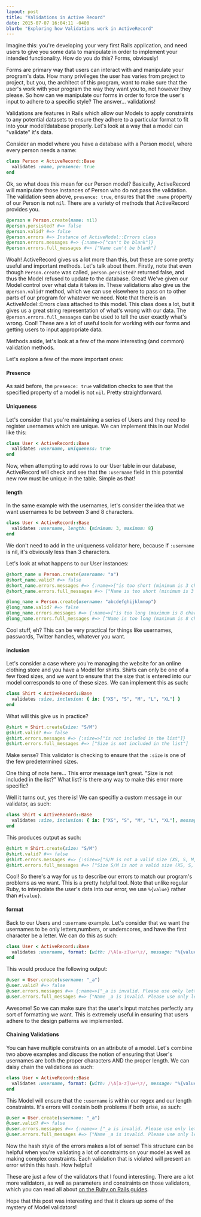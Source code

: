 ```yaml
---
layout: post
title: "Validations in Active Record"
date: 2015-07-07 16:04:11 -0400
blurb: "Exploring how Validations work in ActiveRecord"
---
```


Imagine this: you're developing your very first Rails application, and need users to give you some data to manipulate in order to implement your intended functionality. How do you do this? Forms, obviously!

Forms are primary way that users can interact with and manipulate your program's data. How many privileges the user has varies from project to project, but you, the architect of this program, want to make sure that the user's work with your program the way they want you to, not however they please. So how can we manipulate our forms in order to force the user's input to adhere to a specific style? The answer... validations!


Validations are features in Rails which allow our Models to apply constraints to any potential datasets to ensure they adhere to a particular format to fit into your model/database properly. Let's look at a way that a model can "validate" it's data.

Consider an model where you have a database with a Person model, where every person needs a name:

``` ruby
class Person < ActiveRecord::Base
  validates :name, presence: true
end
```

Ok, so what does this mean for our Person model? Basically, ActiveRecord will manipulate those instances of Person who do not pass the validation. The validation seen above, `presence: true`, ensures that the `:name` property of our Person is not `nil`. There are a variety of methods that ActiveRecord  provides you.

``` ruby
@person = Person.create(name: nil)
@person.persisted? #=> false
@person.valid? #=> false
@person.errors #=> Instance of ActiveModel::Errors class
@person.errors.messages #=> {:name=>["can't be blank"]}
@person.errors.full_messages #=> ["Name can't be blank"]

```

Woah! ActiveRecord gives us a lot more than this, but these are some pretty useful and important methods. Let's talk about them. Firstly, note that even though `Person.create` was called, `person.persisted?` returned false, and thus the Model refused to update to the database. Great! We've given our Model control over what data it takes in. These validations also give us the `@person.valid?` method, which we can use elsewhere to pass on to other parts of our program for whatever we need. Note that there is an ActiveModel::Errors class attached to this model. This class does a lot, but it gives us a great string representation of what's wrong with our data. The `@person.errors.full_messages` can be used to tell the user exactly what's wrong. Cool! These are a lot of useful tools for working with our forms and getting users to input appropriate data.

Methods aside, let's look at a few of the more interesting (and common) validation methods.


Let's explore a few of the more important ones:

#### Presence

As said before, the `presence: true` validation checks to see that the specified property of a model is not `nil`. Pretty straightforward.

#### Uniqueness

Let's consider that you're maintaining a series of Users and they need to register usernames which are unique. We can implement this in our Model like this:

``` ruby
class User < ActiveRecord::Base
  validates :username, uniqueness: true
end
```

Now, when attempting to add rows to our User table in our database, ActiveRecord will check and see that the `:username` field in this potential new row must be unique in the table. Simple as that!

#### length

In the same example with the usernames, let's consider the idea that we want usernames to be between 3 and 8 characters.


``` ruby
class User < ActiveRecord::Base
  validates :username, length: {minimum: 3, maximum: 8}
end
```

We don't need to add in the uniqueness validator here, because if `:username` is nil, it's obviously less than 3 characters.

Let's look at what happens to our User instances:

``` ruby
@short_name = Person.create(username: "a")
@short_name.valid? #=> false
@short_name.errors.messages #=> {:name=>["is too short (minimum is 3 characters)"]}
@short_name.errors.full_messages #=> ["Name is too short (minimum is 3 characters)"]

@long_name = Person.create(username: "abcdefghijklmnop")
@long_name.valid? #=> false
@long_name.errors.messages #=> {:name=>["is too long (maximum is 8 characters)"]}
@long_name.errors.full_messages #=> ["Name is too long (maximum is 8 characters)"]
```

Cool stuff, eh? This can be very practical for things like usernames, passwords, Twitter handles, whatever you want.

#### inclusion

Let's consider a case where you're managing the website for an online clothing store and you have a Model for shirts. Shirts can only be one of a few fixed sizes, and we want to ensure that the size that is entered into our model corresponds to one of these sizes. We can implement this as such:

``` ruby
class Shirt < ActiveRecord::Base
  validates :size, inclusion: { in: ["XS", "S", "M", "L", "XL"] }
end
```

What will this give us in practice?

``` ruby
@shirt = Shirt.create(size: "S/M")
@shirt.valid? #=> false
@shirt.errors.messages #=> {:size=>["is not included in the list"]}
@shirt.errors.full_messages #=> ["Size is not included in the list"]
```

Make sense? This validator is checking to ensure that the `:size` is one of the few predetermined sizes.

One thing of note here... This error message isn't great. "Size is not included in the list?" What list? Is there any way to make this error more specific?

Well it turns out, yes there is! We can specifiy a custom message in our validator, as such:

``` ruby
class Shirt < ActiveRecord::Base
  validates :size, inclusion: { in: ["XS", "S", "M", "L", "XL"], message: "%{value} is not a valid size (XS, S, M, L, or XL)"}
end
```

This produces output as such:

``` ruby
@shirt = Shirt.create(size: "S/M")
@shirt.valid? #=> false
@shirt.errors.messages #=> {:size=>["S/M is not a valid size (XS, S, M, L, or XL)"]}
@shirt.errors.full_messages #=> ["Size S/M is not a valid size (XS, S, M, L, or XL)"]
```

Cool! So there's a way for us to describe our errors to match our program's problems as we want. This is a pretty helpful tool. Note that unlike regular Ruby, to interpolate the user's data into our error, we use `%{value}` rather than `#{value}`.

#### format

Back to our Users and `:username` example. Let's consider that we want the usernames to be only letters,numbers, or underscores, and have the first character be a letter. We can do this as such:

``` ruby
class User < ActiveRecord::Base
  validates :username, format: {with: /\A[a-z]\w+\z/, message: "%{value} is invalid. Please use only letters, numbers, or underscores, and start with a letter."}
end
```

This would produce the following output:

``` ruby
@user = User.create(username: "_a")
@user.valid? #=> false
@user.errors.messages #=> {:name=>["_a is invalid. Please use only letters, numbers, or underscores, and start with a letter."]}
@user.errors.full_messages #=> ["Name _a is invalid. Please use only letters, numbers, or underscores, and start with a letter."]
```

Awesome! So we can make sure that the user's input matches perfectly any sort of formatting we want. This is extremely useful in ensuring that users adhere to the design patterns we implemented.

#### Chaining Validations

You can have multiple constraints on an attribute of a model. Let's combine two above examples and discuss the notion of ensuring that User's usernames are both the proper characters AND the proper length. We can daisy chain the validations as such:

``` ruby
class User < ActiveRecord::Base
  validates :username, format: {with: /\A[a-z]\w+\z/, message: "%{value} is invalid. Please use only letters or numbers."}, length: {minimum: 2, maximum: 8}
end
```

This Model will ensure that the `:username` is within our regex and our length constraints. It's errors will contain both problems if both arise, as such:

``` ruby
@user = User.create(username: "_a")
@user.valid? #=> false
@user.errors.messages #=> {:name=> ["_a is invalid. Please use only letters or numbers.", "is too short (minimum is 3 characters)"]}
@user.errors.full_messages #=> ["Name _a is invalid. Please use only letters or numbers.", "Name is too short (minimum is 3 characters)"]
```

Now the hash style of the errors makes a lot of sense! This structure can be helpful when you're validating a lot of constraints on your model as well as making complex constraints. Each validation that is violated will present an error within this hash. How helpful!

These are just a few of the validators that I found interesting. There are a lot more validators, as well as parameters and constraints on those validators, which you can read all about [on the Ruby on Rails guides](http://guides.rubyonrails.org/active_record_validations.html).

Hope that this post was interesting and that it clears up some of the mystery of Model validators!

